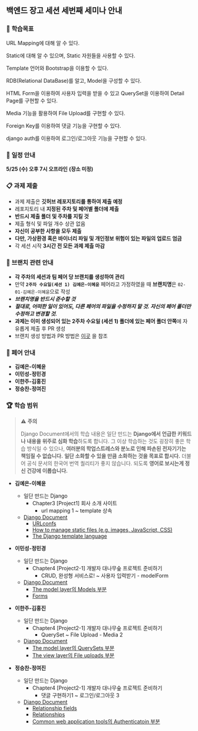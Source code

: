 ## 백엔드 장고 세션 세번째 세미나 안내



### 📝 **학습목표**

URL Mapping에 대해 알 수 있다.

Static에 대해 알 수 있으며, Static 자원들을 사용할 수 있다.

Template 언어와 Bootstrap을 이용할 수 있다.

RDB(Relational DataBase)를 알고, Model을 구성할 수 있다.

HTML Form을 이용하여 사용자 입력을 받을 수 있고 QuerySet을 이용하여 Detail Page를 구현할 수 있다.

Media 기능을 활용하여 File Upload를 구현할 수 있다.

Foreign Key를 이용하여 댓글 기능을 구현할 수 있다.

django auth를 이용하여 로그인/로그아웃 기능을 구현할 수 있다.



### 📅 **일정 안내**

**5/25 (수) 오후 7시 오프라인** **(장소 미정)**



### 📋 **과제 제출**

- 과제 제출은 **깃허브 레포지토리를 통하여 제출 예정**
- 레포지토리 내 **지정된 주차 및 페어별 폴더에 제출**
- **반드시 제출 폴더 및 주차를 지킬 것**
- 제출 형식 및 파일 개수 상관 없음
- **자신이 공부한 사항을 모두 제출**
- **다만, 가상환경 혹은 바이너리 파일 및 개인정보 위험이 있는 파일의 업로드 엄금**
- 각 세션 시작 **3시간 전 모든 과제 제출 마감**

### 🌲 **브랜치 관련 안내**

- **각 주차의 세션과 팀 페어 당 브랜치를 생성하여 관리**
- 만약 **`2주차 수요일(세션 1) 김예은-이혜윤`** 페어라고 가정하였을 때 **브랜치명**은 `02-01-김예은-이혜윤`으로 작성
- _**브랜치명을 반드시 준수할 것**_
- **_절대로, 어떠한 일이 있어도, 다른 페어의 파일을 수정하지 말 것. 자신의 페어 폴더만 수정하고 변경할 것._**
- **과제는 이미 생성되어 있는 2주차 수요일 (세션 1) 폴더에 있는 페어 폴더 안쪽**에 자유롭게 제출 후 PR 생성
- 브랜치 생성 방법과 PR 방법은 [이곳](https://github.com/Likelion-Inha-10/be-assignments-submit-practice/blob/main/README.md) 을 참조


### 🦁 페어 안내

- **김예은-이혜윤**
- **이민성-정민경**
- **이한주-김홍진**
- **정승찬-정여진**



### 🏆 학습 범위

> ⚠️ **주의**
>
> Django Document에서의 학습 내용은 일단 만드는 **Django에서 언급한 키워드나 내용을 위주로 심화 학습**하도록 합니다. 그 이상 학습하는 것도 굉장히 좋은 학습 방식일 수 있으나, **여러분의 학업스트레스와 분노로 인해 파손된 전자기기는 책임질 수 없습니다.** **일단 소화할 수 있을 만큼 소화하는 것을 목표로 합시다.** 더불어 공식 문서의 한국어 번역 퀄리티가 좋지 않습니다. 되도록 **영어로 보시는게 정신 건강에 이롭습니다.**

- **김예은-이혜윤**
  - 일단 만드는 Django
    - Chapter3 [Project1] 회사 소개 사이트
      - url mapping 1 ~ template 상속
  - [Django Document](https://docs.djangoproject.com/en/4.0/)
    - [URLconfs](https://docs.djangoproject.com/en/4.0/topics/http/urls/)
    - [How to manage static files (e.g. images, JavaScript, CSS)](https://docs.djangoproject.com/en/4.0/howto/static-files/#how-to-manage-static-files-e-g-images-javascript-css)
    - [The Django template language](https://docs.djangoproject.com/en/4.0/ref/templates/language/#the-django-template-language)

- **이민성-정민경**
  - 일단 만드는 Django
    - Chapter4 [Project2-1] 개발자 대나무숲 프로젝트 준비하기
      - CRUD, 완성형 서비스로! ~ 사용자 입력받기 - modelForm
  - [Django Document](https://docs.djangoproject.com/en/4.0/)
    - [The model layer의 Models 부분](https://docs.djangoproject.com/en/4.0/#the-model-layer)
    - [Forms](https://docs.djangoproject.com/en/4.0/#forms)

- **이한주-김홍진**
  - 일단 만드는 Django
    - Chapter4 [Project2-1] 개발자 대나무숲 프로젝트 준비하기
      - QuerySet ~ File Upload - Media 2
  - [Django Document](https://docs.djangoproject.com/en/4.0/)
    - [The model layer의 QuerySets 부분](https://docs.djangoproject.com/en/4.0/#the-model-layer)
    - [The view layer의 File uploads 부분](https://docs.djangoproject.com/en/4.0/#the-view-layer)

- **정승찬-정여진**
  - 일단 만드는 Django
    - Chapter4 [Project2-1] 개발자 대나무숲 프로젝트 준비하기
      - 댓글 구현하기1 ~ 로그인/로그아웃 3
  - [Django Document](https://docs.djangoproject.com/en/4.0/)
    - [Relationship fields](https://docs.djangoproject.com/en/4.0/ref/models/fields/#module-django.db.models.fields.related)
    - [Relationships](https://docs.djangoproject.com/en/4.0/topics/db/models/#relationships)
    - [Common web application tools의 Authenticatoin 부분](https://docs.djangoproject.com/en/4.0/#common-web-application-tools)